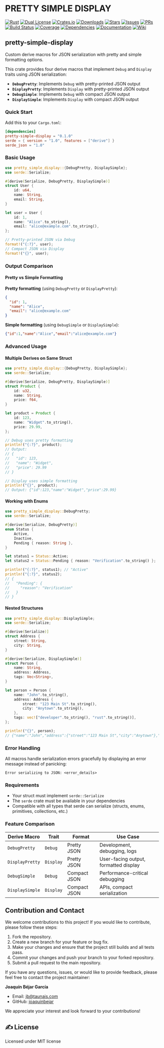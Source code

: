 # PRETTY SIMPLE DISPLAY

[![Rust](https://img.shields.io/badge/rust-1.70+-blue.svg)](https://www.rust-lang.org/)
[![Dual License](https://img.shields.io/badge/license-MIT%20and%20Apache%202.0-blue)](./LICENSE)
[![Crates.io](https://img.shields.io/crates/v/pretty-simple-display.svg)](https://crates.io/crates/pretty-simple-display)
[![Downloads](https://img.shields.io/crates/d/pretty-simple-display.svg)](https://crates.io/crates/pretty-simple-display)
[![Stars](https://img.shields.io/github/stars/joaquinbejar/pretty-simple-display.svg)](https://github.com/joaquinbejar/pretty-simple-display/stargazers)
[![Issues](https://img.shields.io/github/issues/joaquinbejar/pretty-simple-display.svg)](https://github.com/joaquinbejar/pretty-simple-display/issues)
[![PRs](https://img.shields.io/github/issues-pr/joaquinbejar/pretty-simple-display.svg)](https://github.com/joaquinbejar/pretty-simple-display/pulls)
[![Build Status](https://img.shields.io/github/workflow/status/joaquinbejar/pretty-simple-display/CI)](https://github.com/joaquinbejar/pretty-simple-display/actions)
[![Coverage](https://img.shields.io/codecov/c/github/joaquinbejar/pretty-simple-display)](https://codecov.io/gh/joaquinbejar/pretty-simple-display)
[![Dependencies](https://img.shields.io/librariesio/github/joaquinbejar/pretty-simple-display)](https://libraries.io/github/joaquinbejar/pretty-simple-display)
[![Documentation](https://img.shields.io/badge/docs-latest-blue.svg)](https://docs.rs/pretty-simple-display)
[![Wiki](https://img.shields.io/badge/wiki-latest-blue.svg)](https://deepwiki.com/joaquinbejar/pretty-simple-display)


## pretty-simple-display

Custom derive macros for JSON serialization with pretty and simple formatting options.

This crate provides four derive macros that implement `Debug` and `Display` traits using JSON serialization:

- **`DebugPretty`**: Implements `Debug` with pretty-printed JSON output
- **`DisplayPretty`**: Implements `Display` with pretty-printed JSON output
- **`DebugSimple`**: Implements `Debug` with compact JSON output
- **`DisplaySimple`**: Implements `Display` with compact JSON output

### Quick Start

Add this to your `Cargo.toml`:

```toml
[dependencies]
pretty-simple-display = "0.1.0"
serde = { version = "1.0", features = ["derive"] }
serde_json = "1.0"
```

### Basic Usage

```rust
use pretty_simple_display::{DebugPretty, DisplaySimple};
use serde::Serialize;

#[derive(Serialize, DebugPretty, DisplaySimple)]
struct User {
    id: u64,
    name: String,
    email: String,
}

let user = User {
    id: 1,
    name: "Alice".to_string(),
    email: "alice@example.com".to_string(),
};

// Pretty-printed JSON via Debug
format!("{:?}", user);
// Compact JSON via Display
format!("{}", user);
```

### Output Comparison

#### Pretty vs Simple Formatting

**Pretty formatting** (using `DebugPretty` or `DisplayPretty`):
```json
{
  "id": 1,
  "name": "Alice",
  "email": "alice@example.com"
}
```

**Simple formatting** (using `DebugSimple` or `DisplaySimple`):
```json
{"id":1,"name":"Alice","email":"alice@example.com"}
```

### Advanced Usage

#### Multiple Derives on Same Struct

```rust
use pretty_simple_display::{DebugPretty, DisplaySimple};
use serde::Serialize;

#[derive(Serialize, DebugPretty, DisplaySimple)]
struct Product {
    id: u32,
    name: String,
    price: f64,
}

let product = Product {
    id: 123,
    name: "Widget".to_string(),
    price: 29.99,
};

// Debug uses pretty formatting
println!("{:?}", product);
// Output:
// {
//   "id": 123,
//   "name": "Widget",
//   "price": 29.99
// }

// Display uses simple formatting
println!("{}", product);
// Output: {"id":123,"name":"Widget","price":29.99}
```

#### Working with Enums

```rust
use pretty_simple_display::DebugPretty;
use serde::Serialize;

#[derive(Serialize, DebugPretty)]
enum Status {
    Active,
    Inactive,
    Pending { reason: String },
}

let status1 = Status::Active;
let status2 = Status::Pending { reason: "Verification".to_string() };

println!("{:?}", status1); // "Active"
println!("{:?}", status2);
// {
//   "Pending": {
//     "reason": "Verification"
//   }
// }
```

#### Nested Structures

```rust
use pretty_simple_display::DisplaySimple;
use serde::Serialize;

#[derive(Serialize)]
struct Address {
    street: String,
    city: String,
}

#[derive(Serialize, DisplaySimple)]
struct Person {
    name: String,
    address: Address,
    tags: Vec<String>,
}

let person = Person {
    name: "John".to_string(),
    address: Address {
        street: "123 Main St".to_string(),
        city: "Anytown".to_string(),
    },
    tags: vec!["developer".to_string(), "rust".to_string()],
};

println!("{}", person);
// {"name":"John","address":{"street":"123 Main St","city":"Anytown"},"tags":["developer","rust"]}
```

### Error Handling

All macros handle serialization errors gracefully by displaying an error message instead of panicking:

```
Error serializing to JSON: <error_details>
```

### Requirements

- Your struct must implement `serde::Serialize`
- The `serde` crate must be available in your dependencies
- Compatible with all types that serde can serialize (structs, enums, primitives, collections, etc.)

### Feature Comparison

| Derive Macro | Trait | Format | Use Case |
|--------------|-------|---------|----------|
| `DebugPretty` | `Debug` | Pretty JSON | Development, debugging, logs |
| `DisplayPretty` | `Display` | Pretty JSON | User-facing output, formatted display |
| `DebugSimple` | `Debug` | Compact JSON | Performance-critical debugging |
| `DisplaySimple` | `Display` | Compact JSON | APIs, compact serialization |



## Contribution and Contact

We welcome contributions to this project! If you would like to contribute, please follow these steps:

1. Fork the repository.
2. Create a new branch for your feature or bug fix.
3. Make your changes and ensure that the project still builds and all tests pass.
4. Commit your changes and push your branch to your forked repository.
5. Submit a pull request to the main repository.

If you have any questions, issues, or would like to provide feedback, please feel free to contact the project maintainer:

**Joaquín Béjar García**
- Email: jb@taunais.com
- GitHub: [joaquinbejar](https://github.com/joaquinbejar)

We appreciate your interest and look forward to your contributions!

## ✍️ License

Licensed under MIT license
